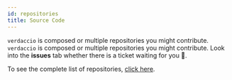 ```yaml
---
id: repositories
title: Source Code
---
```


`verdaccio` is composed or multiple repositories you might contribute. `verdaccio` is composed or multiple repositories you might contribute. Look into the **issues** tab whether there is a ticket waiting for you 🤠.

To see the complete list of repositories, [click here](https://github.com/verdaccio/verdaccio/wiki/Repositories).

